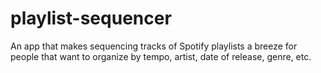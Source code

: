 # playlist-sequencer
An app that makes sequencing tracks of Spotify playlists a breeze for people that want to organize by tempo, artist, date of release, genre, etc.
